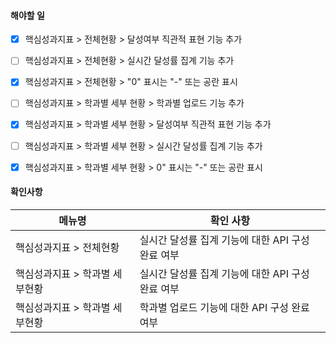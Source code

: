 
#### 해야할 일 

- [x] 핵심성과지표 > 전체현황 > 달성여부 직관적 표현 기능 추가
- [ ] 핵심성과지표 > 전체현황 > 실시간 달성률 집계 기능 추가
- [x] 핵심성과지표 > 전체현황 > "0" 표시는 "-" 또는 공란 표시
- [ ] 핵심성과지표 > 학과별 세부 현황 > 학과별 업로드 기능 추가
- [x] 핵심성과지표 > 학과별 세부 현황 > 달성여부 직관적 표현 기능 추가
- [ ] 핵심성과지표 > 학과별 세부 현황 > 실시간 달성률 집계 기능 추가
- [x] 핵심성과지표 > 학과별 세부 현황 > 0" 표시는 "-" 또는 공란 표시


#### 확인사항
| 메뉴명 | 확인 사항 |
| ---- | ---- |
| 핵심성과지표 > 전체현황 | 실시간 달성률 집계 기능에 대한 API 구성 완료 여부 |
| 핵심성과지표 > 학과별 세부현황 | 실시간 달성률 집계 기능에 대한 API 구성 완료 여부 |
| 핵심성과지표 > 학과별 세부현황 | 학과별 업로드 기능에 대한 API 구성 완료 여부 |

